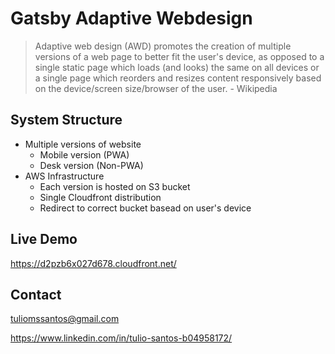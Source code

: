 #   Gatsby Adaptive Webdesign

> Adaptive web design (AWD) promotes the creation of multiple versions of a web page to better fit the user's device, as opposed to a single static page which loads (and looks) the same on all devices or a single page which reorders and resizes content responsively based on the device/screen size/browser of the user. - Wikipedia

##  System Structure
*   Multiple versions of website
    *   Mobile version (PWA)
    *   Desk version (Non-PWA)
*   AWS Infrastructure
    *   Each version is hosted on S3 bucket
    *   Single Cloudfront distribution
    *   Redirect to correct bucket basead on user's device

##  Live Demo
https://d2pzb6x027d678.cloudfront.net/

##  Contact
tuliomssantos@gmail.com

https://www.linkedin.com/in/tulio-santos-b04958172/